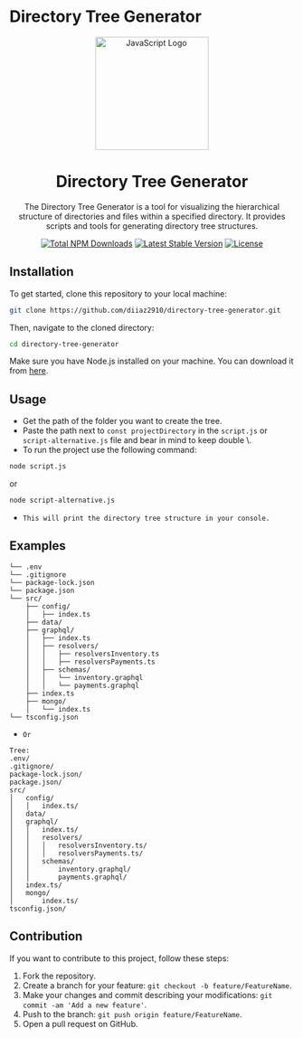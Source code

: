 # Directory Tree Generator

<div align="center">
  <a href="https://javascript.info" target="_blank"><img src="https://img.icons8.com/color/452/javascript--v1.png" width="200" alt="JavaScript Logo"></a>
  <h1>Directory Tree Generator</h1>
  <p>The Directory Tree Generator is a tool for visualizing the hierarchical structure of directories and files within a specified directory. It provides scripts and tools for generating directory tree structures.</p>
</div>

<p align="center">
  <a href="https://www.npmjs.com/package/javascript"><img src="https://img.shields.io/npm/dt/javascript" alt="Total NPM Downloads"></a>
  <a href="https://www.npmjs.com/package/javascript"><img src="https://img.shields.io/npm/v/javascript" alt="Latest Stable Version"></a>
  <a href="https://www.npmjs.com/package/javascript"><img src="https://img.shields.io/npm/l/javascript" alt="License"></a>
</p>

## Installation

To get started, clone this repository to your local machine:

```bash
git clone https://github.com/diiaz2910/directory-tree-generator.git
```
Then, navigate to the cloned directory:

```bash
cd directory-tree-generator
```
Make sure you have Node.js installed on your machine. You can download it from [here](https://nodejs.org/).


## Usage

- Get the path of the folder you want to create the tree.
- Paste the path next to `const projectDirectory` in the `script.js` or `script-alternative.js` file and bear in mind to keep double \\.
- To run the project use the following command:

```bash
node script.js
```
or
```bash
node script-alternative.js
```
- `This will print the directory tree structure in your console.`

## Examples

```Tree:
└── .env
└── .gitignore
└── package-lock.json
└── package.json
└── src/
    ├── config/
    │   ├── index.ts
    ├── data/
    ├── graphql/
    │   ├── index.ts
    │   ├── resolvers/
    │   │   ├── resolversInventory.ts
    │   │   ├── resolversPayments.ts
    │   ├── schemas/
    │   │   └── inventory.graphql
    │   │   └── payments.graphql
    ├── index.ts
    ├── mongo/
    │   └── index.ts
└── tsconfig.json
```

- `Or`

```
Tree:
.env/
.gitignore/
package-lock.json/
package.json/
src/
│   config/
│   │   index.ts/
│   data/
│   graphql/
│   │   index.ts/
│   │   resolvers/
│   │   │   resolversInventory.ts/
│   │   │   resolversPayments.ts/
│   │   schemas/
│   │       inventory.graphql/
│   │       payments.graphql/
│   index.ts/
│   mongo/
│       index.ts/
tsconfig.json/
```

## Contribution

If you want to contribute to this project, follow these steps:

1. Fork the repository.
2. Create a branch for your feature: `git checkout -b feature/FeatureName`.
3. Make your changes and commit describing your modifications: `git commit -am 'Add a new feature'`.
4. Push to the branch: `git push origin feature/FeatureName`.
5. Open a pull request on GitHub.

